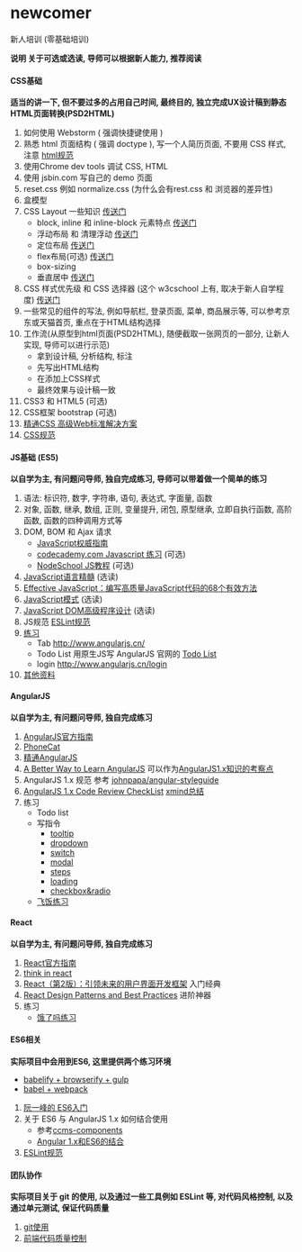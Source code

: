# newcomer
新人培训 (零基础培训)

**说明 关于可选或选读, 导师可以根据新人能力, 推荐阅读**

#### CSS基础

**适当的讲一下, 但不要过多的占用自己时间, 最终目的, 独立完成UX设计稿到静态HTML页面转换(PSD2HTML)**

1. 如何使用 Webstorm ( 强调快捷键使用 )
2. 熟悉 html 页面结构 ( 强调 doctype ), 写一个人简历页面, 不要用 CSS 样式, 注意 [html规范](https://gist.github.com/hjzheng/e3a1fadb3ef7df69ecef)
3. 使用Chrome dev tools 调试 CSS, HTML
4. 使用 jsbin.com 写自己的 demo 页面
5. reset.css 例如 normalize.css (为什么会有rest.css 和 浏览器的差异性)
6. 盒模型
7. CSS Layout 一些知识 [传送门](http://zh.learnlayout.com/)
    - block, inline 和 inline-block 元素特点 [传送门](http://zhenghaoju700.blog.163.com/blog/static/1358595182014542594926/)
    - 浮动布局 和 清理浮动 [传送门](http://zhenghaoju700.blog.163.com/blog/static/1358595182014583144423/)
    - 定位布局 [传送门](http://zhenghaoju700.blog.163.com/blog/static/13585951820145109128773/)
    - flex布局(可选) [传送门](https://gist.github.com/hjzheng/eb21c393a320391dcf63)
    - box-sizing
    - 垂直居中 [传送门](http://mossad.iteye.com/blog/2153675)
8. CSS 样式优先级 和 CSS 选择器 (这个 w3cschool 上有, 取决于新人自学程度) [传送门](http://zhenghaoju700.blog.163.com/blog/static/135859518201342883431872/)
9. 一些常见的组件的写法, 例如导航栏, 登录页面, 菜单, 商品展示等, 可以参考京东或天猫首页, 重点在于HTML结构选择
10. 工作流(从原型到html页面(PSD2HTML), 随便截取一张网页的一部分, 让新人实现, 导师可以进行示范)
    - 拿到设计稿, 分析结构, 标注
    - 先写出HTML结构
    - 在添加上CSS样式
    - 最终效果与设计稿一致
11. CSS3 和 HTML5 (可选)
12. CSS框架 bootstrap (可选)
13. [精通CSS 高级Web标准解决方案](https://book.douban.com/subject/4736167/)
14. [CSS规范](http://codeguide.bootcss.com/)

#### JS基础 (ES5)

**以自学为主, 有问题问导师, 独自完成练习, 导师可以带着做一个简单的练习**

1. 语法: 标识符, 数字, 字符串, 语句, 表达式, 字面量, 函数
2. 对象, 函数, 继承, 数组, 正则, 变量提升, 闭包, 原型继承, 立即自执行函数, 高阶函数, 函数的四种调用方式等
3. DOM, BOM 和 Ajax 请求
    - [JavaScript权威指南](http://item.jd.com/10974436.html)
    - [codecademy.com Javascript 练习](https://www.codecademy.com/learn/javascript) (可选)
    - [NodeSchool JS教程](https://github.com/sethvincent/javascripting) (可选)
4. [JavaScript语言精髓](http://item.jd.com/11090963.html) (选读)
5. [Effective JavaScript：编写高质量JavaScript代码的68个有效方法](http://item.jd.com/11354665.html)
6. [JavaScript模式](http://item.jd.com/11044070.html) (选读)
7. [JavaScript DOM高级程序设计](http://item.jd.com/10138651.html) (选读)
8. JS规范 [ESLint规范](https://github.com/Jocs/ESLint_docs)
9. [练习](https://github.com/ShuyunXIANFESchool/newcomer/tree/master/src/js-practice)
    - Tab http://www.angularjs.cn/
    - Todo List 用原生JS写 AngularJS 官网的 [Todo List](https://angularjs.org/)
    - login http://www.angularjs.cn/login
10. [其他资料](https://github.com/ShuyunXIANFESchool/newcomer/tree/master/src/js-practice/concept/others.md)


#### AngularJS

**以自学为主, 有问题问导师, 独自完成练习**

1. [AngularJS官方指南](https://docs.angularjs.org/guide)
2. [PhoneCat](https://docs.angularjs.org/tutorial)
3. [精通AngularJS](http://www.duokan.com/book/90947)
4. [A Better Way to Learn AngularJS](https://thinkster.io/a-better-way-to-learn-angularjs) 可以作为[AngularJS1.x知识的考察点](https://github.com/ShuyunXIANFESchool/newcomer/blob/master/src/angular-practice/angular-skill-tree/AngularJS1.x%20%E6%8A%80%E8%83%BD%E7%82%B9.png)
5. AngularJS 1.x 规范 参考 [johnpapa/angular-styleguide](https://github.com/johnpapa/angular-styleguide/blob/master/a1/i18n/zh-CN.md)
6. [AngularJS 1.x Code Review CheckList](https://angularcodereview.com/angularjs/) [xmind总结](https://github.com/ShuyunXIANFESchool/newcomer/blob/master/src/angular-practice/angular-code-review/AngularJS1.x%20Code%20Review%20CheckList.png)
7. 练习
   - Todo list
   - 写指令
     - [tooltip](https://github.com/ShuyunXIANFESchool/newcomer/tree/master/src/angular-practice/tooltip)
     - [dropdown](https://github.com/ShuyunXIANFESchool/newcomer/tree/master/src/angular-practice/dropdown)
     - [switch](https://github.com/ShuyunXIANFESchool/newcomer/tree/master/src/angular-practice/switch)
     - [modal](https://github.com/ShuyunXIANFESchool/newcomer/tree/master/src/angular-practice/modal)
     - [steps](https://github.com/ShuyunXIANFESchool/newcomer/tree/master/src/angular-practice/steps)
     - [loading](https://github.com/ShuyunXIANFESchool/newcomer/tree/master/src/angular-practice/loading)
     - [checkbox&radio](https://github.com/ShuyunXIANFESchool/newcomer/tree/master/src/angular-practice/form)
   - [飞饭练习](https://github.com/ShuyunXIANFESchool/newcomer/tree/master/src/angular-practice/flymeal)

#### React

**以自学为主, 有问题问导师, 独自完成练习**

1. [React官方指南](https://facebook.github.io/react/docs/hello-world.html)
2. [think in react](https://facebook.github.io/react/docs/thinking-in-react.html)
3. [React（第2版）：引领未来的用户界面开发框架](https://book.douban.com/subject/26918475/) 入门经典
4. [React Design Patterns and Best Practices](https://book.douban.com/subject/26963822/) 进阶神器
5. 练习
    - [饿了吗练习](https://github.com/hjzheng/react-practice/blob/master/note/test.md)

#### ES6相关

**实际项目中会用到ES6, 这里提供两个练习环境**

   - [babelify + browserify + gulp](https://github.com/hjzheng/es6-practice)
   - [babel + webpack](https://github.com/hjzheng/es6-practice-webpack)

1. [阮一峰的 ES6入门](http://es6.ruanyifeng.com/)
2. 关于 ES6 与 AngularJS 1.x 如何结合使用
   - 参考[ccms-components](https://github.com/ShuyunFF2E/ccms-components)
   - [Angular 1.x和ES6的结合](https://github.com/xufei/blog/issues/29)
3. [ESLint规范](https://github.com/Jocs/ESLint_docs)

#### 团队协作

**实际项目关于 git 的使用, 以及通过一些工具例如 ESLint 等, 对代码风格控制, 以及通过单元测试, 保证代码质量**

1. [git使用](http://rogerdudler.github.io/git-guide/)
2. [前端代码质量控制](https://github.com/ShuyunXIANFESchool/newcomer/tree/master/src/others)
